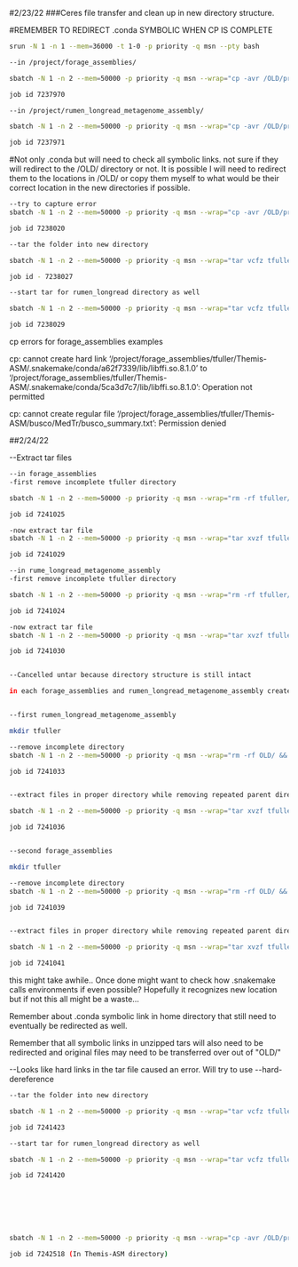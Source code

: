 #2/23/22
###Ceres file transfer and clean up in new directory structure.

#REMEMBER TO REDIRECT .conda SYMBOLIC WHEN CP IS COMPLETE

```bash
srun -N 1 -n 1 --mem=36000 -t 1-0 -p priority -q msn --pty bash

--in /project/forage_assemblies/

sbatch -N 1 -n 2 --mem=50000 -p priority -q msn --wrap="cp -avr /OLD/project/forage_assemblies/tfuller/ /project/forage_assemblies/ && echo \"forage_assemblies tfuller copied successful\" || echo \"something didn't complete right\""

job id 7237970

--in /project/rumen_longread_metagenome_assembly/

sbatch -N 1 -n 2 --mem=50000 -p priority -q msn --wrap="cp -avr /OLD/project/rumen_longread_metagenome_assembly/tfuller/ /project/rumen_longread_metagenome_assembly/ && echo \"rumen_longread_metagenome_assembly tfuller copied successful\" || echo \"something didn't complete right\""

job id 7237971
```

#Not only .conda but will need to check all symbolic links. not sure if they will redirect to the /OLD/ directory or not. It is possible I will need to redirect them to the locations in /OLD/ or copy them myself to what would be their correct location in the new directories if possible.

```bash
--try to capture error
sbatch -N 1 -n 2 --mem=50000 -p priority -q msn --wrap="cp -avr /OLD/project/forage_assemblies/tfuller/ /project/forage_assemblies/ 2> copy.log && echo \"forage_assemblies tfuller copied successful\" || echo \"something didn't complete right\""

job id 7238020

--tar the folder into new directory

sbatch -N 1 -n 2 --mem=50000 -p priority -q msn --wrap="tar vcfz tfuller.tar.gz /OLD/project/forage_assemblies/tfuller/ && echo \"forage_assemblies tfuller copied successful\" || echo \"something didn't complete right\""

job id - 7238027

--start tar for rumen_longread directory as well

sbatch -N 1 -n 2 --mem=50000 -p priority -q msn --wrap="tar vcfz tfuller.tar.gz /OLD/project/rumen_longread_metagenome_assembly/tfuller/ && echo \"rumen_longread_metagenome_assembly  tfuller copied successful\" || echo \"something didn't complete right\""

job id 7238029
```

cp errors for forage_assemblies examples

cp: cannot create hard link ‘/project/forage_assemblies/tfuller/Themis-ASM/.snakemake/conda/a62f7339/lib/libffi.so.8.1.0’ to ‘/project/forage_assemblies/tfuller/Themis-ASM/.snakemake/conda/5ca3d7c7/lib/libffi.so.8.1.0’: Operation not permitted

cp: cannot create regular file ‘/project/forage_assemblies/tfuller/Themis-ASM/busco/MedTr/busco_summary.txt’: Permission denied

##2/24/22

--Extract tar files

```bash
--in forage_assemblies
-first remove incomplete tfuller directory

sbatch -N 1 -n 2 --mem=50000 -p priority -q msn --wrap="rm -rf tfuller/ && echo \"incomplete directory removed\" || echo \"something didn't complete right\""

job id 7241025

-now extract tar file
sbatch -N 1 -n 2 --mem=50000 -p priority -q msn --wrap="tar xvzf tfuller.tar.gz && echo \"forage_assemblies tfuller extraction successful\" || echo \"something didn't complete right\""

job id 7241029

--in rume_longread_metagenome_assembly
-first remove incomplete tfuller directory

sbatch -N 1 -n 2 --mem=50000 -p priority -q msn --wrap="rm -rf tfuller/ && echo \"incomplete directory removed\" || echo \"something didn't complete right\""

job id 7241024

-now extract tar file
sbatch -N 1 -n 2 --mem=50000 -p priority -q msn --wrap="tar xvzf tfuller.tar.gz && echo \"rumen tfuller extraction successful\" || echo \"something didn't complete right\""

job id 7241030


--Cancelled untar because directory structure is still intact

in each forage_assemblies and rumen_longread_metagenome_assembly create tfuller directory


--first rumen_longread_metagenome_assembly

mkdir tfuller

--remove incomplete directory
sbatch -N 1 -n 2 --mem=50000 -p priority -q msn --wrap="rm -rf OLD/ && echo \"incomplete directory removed\" || echo \"something didn't complete right\""

job id 7241033


--extract files in proper directory while removing repeated parent directories

sbatch -N 1 -n 2 --mem=50000 -p priority -q msn --wrap="tar xvzf tfuller.tar.gz -C tfuller/ --strip-components=4 && echo \"rumen tfuller extraction successful\" || echo \"something didn't complete right\""

job id 7241036


--second forage_assemblies

mkdir tfuller

--remove incomplete directory
sbatch -N 1 -n 2 --mem=50000 -p priority -q msn --wrap="rm -rf OLD/ && echo \"incomplete directory removed\" || echo \"something didn't complete right\""

job id 7241039


--extract files in proper directory while removing repeated parent directories

sbatch -N 1 -n 2 --mem=50000 -p priority -q msn --wrap="tar xvzf tfuller.tar.gz -C tfuller/ --strip-components=4 && echo \"forage tfuller extraction successful\" || echo \"something didn't complete right\""

job id 7241041
```

this might take awhile.. Once done might want to check how .snakemake calls environments if even possible? Hopefully it recognizes new location but if not this all might be a waste...

Remember about .conda symbolic link in home directory that still need to eventually be redirected as well.

Remember that all symbolic links in unzipped tars will also need to be redirected and original files may need to be transferred over out of "OLD/"

--Looks like hard links in the tar file caused an error. Will try to use --hard-dereference


```bash
--tar the folder into new directory

sbatch -N 1 -n 2 --mem=50000 -p priority -q msn --wrap="tar vcfz tfuller2.tar.gz /OLD/project/forage_assemblies/tfuller/ --hard-dereference && echo \"forage_assemblies tfuller copied successful\" || echo \"something didn't complete right\""

job id 7241423 

--start tar for rumen_longread directory as well

sbatch -N 1 -n 2 --mem=50000 -p priority -q msn --wrap="tar vcfz tfuller2.tar.gz /OLD/project/rumen_longread_metagenome_assembly/tfuller/ --hard-dereference && echo \"rumen_longread_metagenome_assembly  tfuller copied successful\" || echo \"something didn't complete right\""

job id 7241420







sbatch -N 1 -n 2 --mem=50000 -p priority -q msn --wrap="cp -avr /OLD/project/forage_assemblies/tfuller/Themis-ASM/* /project/forage_assemblies/tfuller/Themis-ASM/ && echo \"forage_assemblies tfuller copied successful\" || echo \"something didn't complete right\""

job id 7242518 (In Themis-ASM directory)






